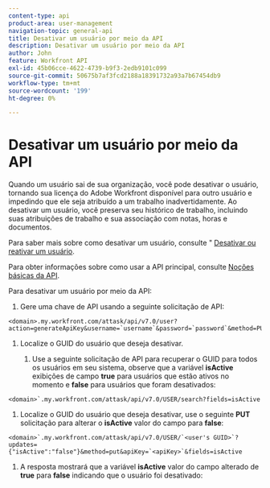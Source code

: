 ```yaml
---
content-type: api
product-area: user-management
navigation-topic: general-api
title: Desativar um usuário por meio da API
description: Desativar um usuário por meio da API
author: John
feature: Workfront API
exl-id: 45b06cce-4622-4739-b9f3-2edb9101c099
source-git-commit: 50675b7af3fcd2188a18391732a93a7b67454db9
workflow-type: tm+mt
source-wordcount: '199'
ht-degree: 0%

---
```



# Desativar um usuário por meio da API

Quando um usuário sai de sua organização, você pode desativar o usuário, tornando sua licença do Adobe Workfront disponível para outro usuário e impedindo que ele seja atribuído a um trabalho inadvertidamente. Ao desativar um usuário, você preserva seu histórico de trabalho, incluindo suas atribuições de trabalho e sua associação com notas, horas e documentos.

Para saber mais sobre como desativar um usuário, consulte &quot; [Desativar ou reativar um usuário](../../administration-and-setup/add-users/create-and-manage-users/deactivate-a-user.md).

Para obter informações sobre como usar a API principal, consulte [Noções básicas da API](../../wf-api/general/api-basics.md).

Para desativar um usuário por meio da API:

1. Gere uma chave de API usando a seguinte solicitação de API:

```
<domain>.my.workfront.com/attask/api/v7.0/user?action=generateApiKey&username=`username`&password=`password`&method=PUT`
```

1. Localize o GUID do usuário que deseja desativar.

   1. Use a seguinte solicitação de API para recuperar o GUID para todos os usuários em seu sistema, observe que a variável **isActive** exibições de campo **true** para usuários que estão ativos no momento e **false** para usuários que foram desativados:

```
<domain>`.my.workfront.com/attask/api/v7.0/USER/search?fields=isActive
```

1. Localize o GUID do usuário que deseja desativar, use o seguinte **PUT** solicitação para alterar o **isActive** valor do campo para **false**:

```
<domain>`.my.workfront.com/attask/api/v7.0/USER/`<user's GUID>`?updates={"isActive":"false"}&method=put&apiKey=`<apiKey>`&fields=isActive
```

1. A resposta mostrará que a variável **isActive** valor do campo alterado de **true** para **false** indicando que o usuário foi desativado:

<!-- [Copy](javascript:void(0);) -->
<pre></pre>
